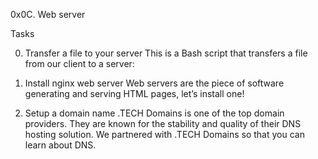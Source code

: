 0x0C. Web server

Tasks

0. Transfer a file to your server
This is a Bash script that transfers a file from our client to a server:

1. Install nginx web server
Web servers are the piece of software generating and serving HTML pages, let’s install one!

2. Setup a domain name
.TECH Domains is one of the top domain providers. They are known for the stability and quality of their DNS hosting solution. We partnered with .TECH Domains so that you can learn about DNS.
